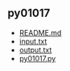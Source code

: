 
## py01017

- [README.md](README.md)
- [input.txt](input.txt)
- [output.txt](output.txt)
- [py01017.py](py01017.py)
